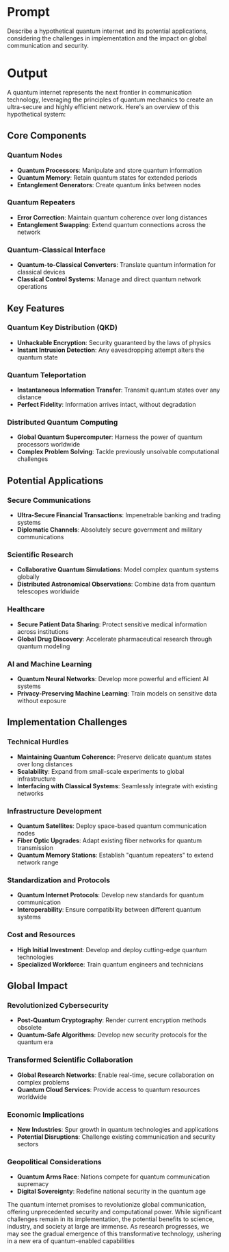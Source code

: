 # Prompt

Describe a hypothetical quantum internet and its potential applications, considering the challenges in implementation and the impact on global communication and security.

# Output

A quantum internet represents the next frontier in communication technology, leveraging the principles of quantum mechanics to create an ultra-secure and highly efficient network. Here's an overview of this hypothetical system:

## Core Components

### Quantum Nodes
- **Quantum Processors**: Manipulate and store quantum information
- **Quantum Memory**: Retain quantum states for extended periods
- **Entanglement Generators**: Create quantum links between nodes

### Quantum Repeaters
- **Error Correction**: Maintain quantum coherence over long distances
- **Entanglement Swapping**: Extend quantum connections across the network

### Quantum-Classical Interface
- **Quantum-to-Classical Converters**: Translate quantum information for classical devices
- **Classical Control Systems**: Manage and direct quantum network operations

## Key Features

### Quantum Key Distribution (QKD)
- **Unhackable Encryption**: Security guaranteed by the laws of physics
- **Instant Intrusion Detection**: Any eavesdropping attempt alters the quantum state

### Quantum Teleportation
- **Instantaneous Information Transfer**: Transmit quantum states over any distance
- **Perfect Fidelity**: Information arrives intact, without degradation

### Distributed Quantum Computing
- **Global Quantum Supercomputer**: Harness the power of quantum processors worldwide
- **Complex Problem Solving**: Tackle previously unsolvable computational challenges

## Potential Applications

### Secure Communications
- **Ultra-Secure Financial Transactions**: Impenetrable banking and trading systems
- **Diplomatic Channels**: Absolutely secure government and military communications

### Scientific Research
- **Collaborative Quantum Simulations**: Model complex quantum systems globally
- **Distributed Astronomical Observations**: Combine data from quantum telescopes worldwide

### Healthcare
- **Secure Patient Data Sharing**: Protect sensitive medical information across institutions
- **Global Drug Discovery**: Accelerate pharmaceutical research through quantum modeling

### AI and Machine Learning
- **Quantum Neural Networks**: Develop more powerful and efficient AI systems
- **Privacy-Preserving Machine Learning**: Train models on sensitive data without exposure

## Implementation Challenges

### Technical Hurdles
- **Maintaining Quantum Coherence**: Preserve delicate quantum states over long distances
- **Scalability**: Expand from small-scale experiments to global infrastructure
- **Interfacing with Classical Systems**: Seamlessly integrate with existing networks

### Infrastructure Development
- **Quantum Satellites**: Deploy space-based quantum communication nodes
- **Fiber Optic Upgrades**: Adapt existing fiber networks for quantum transmission
- **Quantum Memory Stations**: Establish "quantum repeaters" to extend network range

### Standardization and Protocols
- **Quantum Internet Protocols**: Develop new standards for quantum communication
- **Interoperability**: Ensure compatibility between different quantum systems

### Cost and Resources
- **High Initial Investment**: Develop and deploy cutting-edge quantum technologies
- **Specialized Workforce**: Train quantum engineers and technicians

## Global Impact

### Revolutionized Cybersecurity
- **Post-Quantum Cryptography**: Render current encryption methods obsolete
- **Quantum-Safe Algorithms**: Develop new security protocols for the quantum era

### Transformed Scientific Collaboration
- **Global Research Networks**: Enable real-time, secure collaboration on complex problems
- **Quantum Cloud Services**: Provide access to quantum resources worldwide

### Economic Implications
- **New Industries**: Spur growth in quantum technologies and applications
- **Potential Disruptions**: Challenge existing communication and security sectors

### Geopolitical Considerations
- **Quantum Arms Race**: Nations compete for quantum communication supremacy
- **Digital Sovereignty**: Redefine national security in the quantum age

The quantum internet promises to revolutionize global communication, offering unprecedented security and computational power. While significant challenges remain in its implementation, the potential benefits to science, industry, and society at large are immense. As research progresses, we may see the gradual emergence of this transformative technology, ushering in a new era of quantum-enabled capabilities